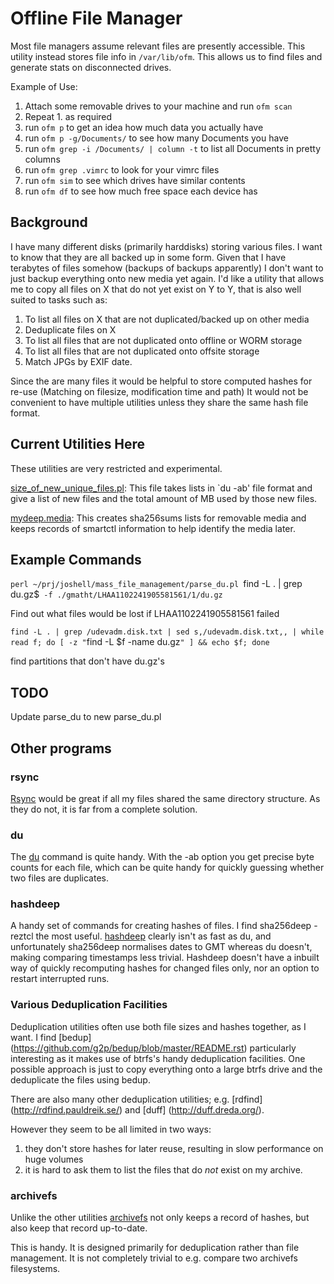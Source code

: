 Offline File Manager
=======

Most file managers assume relevant files are presently accessible. This utility instead stores file info in `/var/lib/ofm`. This allows us to find files and generate stats on disconnected drives.

Example of Use:

1. Attach some removable drives to your machine and run `ofm scan`
2. Repeat 1. as required
3. run `ofm p` to get an idea how much data you actually have
4. run `ofm p -g/Documents/` to see how many Documents you have
5. run `ofm grep -i /Documents/ | column -t` to list all Documents in pretty columns
6. run `ofm grep .vimrc` to look for your vimrc files
7. run `ofm sim` to see which drives have similar contents
8. run `ofm df` to see how much free space each device has

## Background
I have many different disks (primarily harddisks) storing various files. I want to know that they are all backed up in some form. Given that I have terabytes of files somehow (backups of backups apparently) I don't want to just backup everything onto new media yet again.  I'd like a utility that allows me to copy all files on X that do not yet exist on Y to Y, that is also well suited to tasks such as:

1. To list all files on X that are not duplicated/backed up on other media
2. Deduplicate files on X
3. To list all files that are not duplicated onto offline or WORM storage
4. To list all files that are not duplicated onto offsite storage
5. Match JPGs by EXIF date.

Since the are many files it would be helpful to store computed hashes for re-use (Matching on filesize, modification time and path)
It would not be convenient to have multiple utilities unless they share the same hash file format.

## Current Utilities Here

These utilities are very restricted and experimental. 

[size_of_new_unique_files.pl](size_of_new_unique_files.pl): This file takes lists in `du -ab' file format and give a list of new files and the total amount of MB used by those new files.  

[mydeep.media](mydeep.media): This creates sha256sums lists for removable media and keeps records of smartctl information to help identify the media later. 

## Example Commands

`perl ~/prj/joshell/mass_file_management/parse_du.pl `find -L . | grep du.gz$` -f ./gmatht/LHAA1102241905581561/1/du.gz`

Find out what files would be lost if LHAA1102241905581561 failed

`find -L . | grep /udevadm.disk.txt | sed s,/udevadm.disk.txt,, | while read f; do [ -z "`find -L $f -name du.gz`" ] && echo $f; done`

find partitions that don't have du.gz's

## TODO

Update parse_du to new parse_du.pl

## Other programs

### rsync
[Rsync](http://optics.ph.unimelb.edu.au/help/rsync/rsync.html) would be great if all my files shared the same directory structure. As they do not, it is far from a complete solution.

### du 
The [du](http://unixhelp.ed.ac.uk/CGI/man-cgi?du) command is quite handy. With the -ab option you get precise byte counts for each file, which can be quite handy for quickly guessing whether two files are duplicates.

### hashdeep
A handy set of commands for creating hashes of files. I find 
     sha256deep -reztcl
the most useful. [hashdeep](http://md5deep.sourceforge.net/) clearly isn't as fast as du, and unfortunately sha256deep normalises dates to GMT whereas du doesn't, making comparing timestamps less trivial.
Hashdeep doesn't have a inbuilt way of quickly recomputing hashes for changed files only, nor an option to restart interrupted runs.

### Various Deduplication Facilities 
Deduplication utilities often use both file sizes and hashes together, as I want. I find [bedup] (https://github.com/g2p/bedup/blob/master/README.rst) particularly interesting as it makes use of btrfs's handy deduplication facilities. One possible approach is just to copy everything onto a large btrfs drive and the deduplicate the files using bedup.

There are also many other deduplication utilities; e.g.
	[rdfind] (http://rdfind.pauldreik.se/) and
	[duff]   (http://duff.dreda.org/).

However they seem to be all limited in two ways:
1. they don't store hashes for later reuse, resulting in slow performance on huge volumes
2. it is hard to ask them to list the files that do *not* exist on my archive. 

### archivefs

Unlike the other utilities [archivefs](https://code.google.com/p/archivefs/) not only keeps a record of hashes, but also keep that record up-to-date. 

This is handy. It is designed primarily for deduplication rather than file management. It is not completely trivial to e.g. compare two archivefs filesystems.


